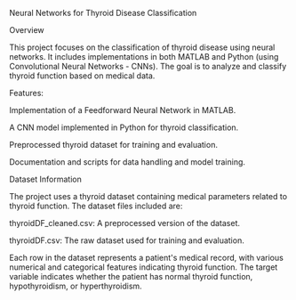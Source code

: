 Neural Networks for Thyroid Disease Classification

Overview

This project focuses on the classification of thyroid disease using neural networks. It includes implementations in both MATLAB and Python (using Convolutional Neural Networks - CNNs). The goal is to analyze and classify thyroid function based on medical data.

Features:

Implementation of a Feedforward Neural Network in MATLAB.

A CNN model implemented in Python for thyroid classification.

Preprocessed thyroid dataset for training and evaluation.

Documentation and scripts for data handling and model training.

Dataset Information

The project uses a thyroid dataset containing medical parameters related to thyroid function. The dataset files included are:

thyroidDF_cleaned.csv: A preprocessed version of the dataset.

thyroidDF.csv: The raw dataset used for training and evaluation.

Each row in the dataset represents a patient's medical record, with various numerical and categorical features indicating thyroid function. The target variable indicates whether the patient has normal thyroid function, hypothyroidism, or hyperthyroidism.

